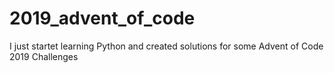# 2019_advent_of_code
I just startet learning Python and created solutions for some Advent of Code 2019 Challenges
